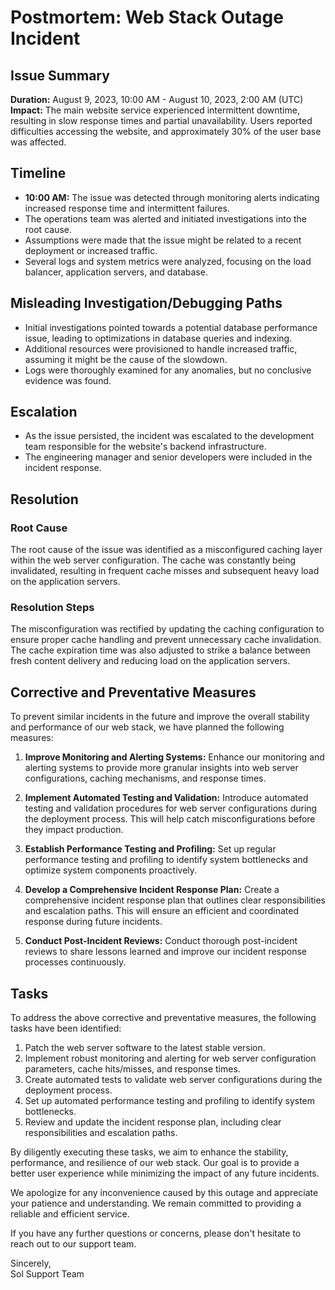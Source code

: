# Postmortem: Web Stack Outage Incident

## Issue Summary

**Duration:** August 9, 2023, 10:00 AM - August 10, 2023, 2:00 AM (UTC)\
**Impact:** The main website service experienced intermittent downtime, resulting in slow response times and partial unavailability. Users reported difficulties accessing the website, and approximately 30% of the user base was affected.

## Timeline

- **10:00 AM:** The issue was detected through monitoring alerts indicating increased response time and intermittent failures.
- The operations team was alerted and initiated investigations into the root cause.
- Assumptions were made that the issue might be related to a recent deployment or increased traffic.
- Several logs and system metrics were analyzed, focusing on the load balancer, application servers, and database.

## Misleading Investigation/Debugging Paths

- Initial investigations pointed towards a potential database performance issue, leading to optimizations in database queries and indexing.
- Additional resources were provisioned to handle increased traffic, assuming it might be the cause of the slowdown.
- Logs were thoroughly examined for any anomalies, but no conclusive evidence was found.

## Escalation

- As the issue persisted, the incident was escalated to the development team responsible for the website's backend infrastructure.
- The engineering manager and senior developers were included in the incident response.

## Resolution

### Root Cause

The root cause of the issue was identified as a misconfigured caching layer within the web server configuration. The cache was constantly being invalidated, resulting in frequent cache misses and subsequent heavy load on the application servers.

### Resolution Steps

The misconfiguration was rectified by updating the caching configuration to ensure proper cache handling and prevent unnecessary cache invalidation. The cache expiration time was also adjusted to strike a balance between fresh content delivery and reducing load on the application servers.

## Corrective and Preventative Measures

To prevent similar incidents in the future and improve the overall stability and performance of our web stack, we have planned the following measures:

1. **Improve Monitoring and Alerting Systems:** Enhance our monitoring and alerting systems to provide more granular insights into web server configurations, caching mechanisms, and response times.

1. **Implement Automated Testing and Validation:** Introduce automated testing and validation procedures for web server configurations during the deployment process. This will help catch misconfigurations before they impact production.

1. **Establish Performance Testing and Profiling:** Set up regular performance testing and profiling to identify system bottlenecks and optimize system components proactively.

1. **Develop a Comprehensive Incident Response Plan:** Create a comprehensive incident response plan that outlines clear responsibilities and escalation paths. This will ensure an efficient and coordinated response during future incidents.

1. **Conduct Post-Incident Reviews:** Conduct thorough post-incident reviews to share lessons learned and improve our incident response processes continuously.

## Tasks

To address the above corrective and preventative measures, the following tasks have been identified:

1. Patch the web server software to the latest stable version.
1. Implement robust monitoring and alerting for web server configuration parameters, cache hits/misses, and response times.
1. Create automated tests to validate web server configurations during the deployment process.
1. Set up automated performance testing and profiling to identify system bottlenecks.
1. Review and update the incident response plan, including clear responsibilities and escalation paths.

By diligently executing these tasks, we aim to enhance the stability, performance, and resilience of our web stack. Our goal is to provide a better user experience while minimizing the impact of any future incidents.

We apologize for any inconvenience caused by this outage and appreciate your patience and understanding. We remain committed to providing a reliable and efficient service.

If you have any further questions or concerns, please don't hesitate to reach out to our support team.

Sincerely,  
Sol Support Team
